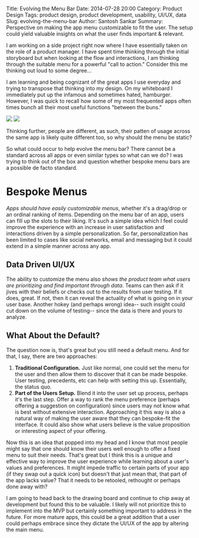 Title: Evolving the Menu Bar
Date: 2014-07-28 20:00
Category: Product Design
Tags: product design, product development, usability, UI/UX, data
Slug: evolving-the-menu-bar
Author: Santosh Sankar
Summary: Perspective on making the app menu customizable to fit the user. The setup could yield valuable insights on what the user finds important & relevant.

I am working on a side project right now where I have essentially taken on the role of a product manager. I have spent time thinking through the initial storyboard but when looking at the flow and interactions, I am thinking through the suitable menu for a powerful "call to action." Consider this me thinking out loud to some degree...

I am learning and being cognizant of the great apps I use everyday and trying to transpose that thinking into my design. On my whiteboard I immediately put up the infamous and sometimes hated, hamburger. However, I was quick to recall how some of my most frequented apps often times bunch all their most useful functions "between the buns." 

<img src="/../../../../images/spotifySS.png">		<img src="/../../../../images/airbnbSS.png">

Thinking further, people are different, as such, their patten of usage across the same app is likely quite different too, so why should the menu be static?

So what could occur to help evolve the menu bar? There cannot be a standard across all apps or even similar types so what can we do? I was trying to think out of the box and question whether bespoke menu bars are a possible de facto standard.

# Bespoke Menus

*Apps should have easily customizable menus*, whether it's a drag/drop or an ordinal ranking of items. Depending on the menu bar of an app, users can fill up the slots to their liking. It's such a simple idea which I feel could improve the experience with an increase in user satisfaction and interactions driven by a simple personalization. So far, personalization has been limited to cases like social networks, email and messaging but it could extend in a simple manner across any app. 

## Data Driven UI/UX

The ability to customize the menu also *shows the product team what users are prioritizing and find important through data*. Teams can then ask if it jives with their beliefs or checks out to the results from user testing. If it does, great. If not, then it can reveal the actuality of what is going on in your user base. Another hokey (and perhaps wrong) idea-- such insight could cut down on the volume of testing-- since the data is there and yours to analyze.

## What About the Default?

The question now is, that's great but you still need a default menu. And for that, I say, there are two approaches:

1. **Traditional Configuration.** Just like normal, one could set the menu for the user and then allow them to discover that it can be made bespoke. User testing, precedents, etc can help with setting this up. Essentially, the status quo.
2. **Part of the Users Setup.** Blend it into the user set up process, perhaps it's the last step. Offer a way to rank the menu preference (perhaps offering a suggestion on configuration) since users may not know what is best without extensive interaction. Approaching it this way is also a natural way of making the user aware that they can bespoke-fit the interface. It could also show what users believe is the value proposition or interesting aspect of your offering.

Now this is an idea that popped into my head and I know that most people might say that one should know their users well enough to offer a fixed menu to suit their needs. That's great but I think this is a unique and effective way to improve the user experience while learning about a user's values and preferences. It might impede traffic to certain parts of your app (if they swap out a quick icon) but doesn't that just mean that, that part of the app lacks value? That it needs to be retooled, rethought or perhaps done away with?

I am going to head back to the drawing board and continue to chip away at development but found this to be valuable. I likely will not prioritize this to implement into the MVP but certainly something important to address in the future. For more mature apps, this could be a great addition that a user could perhaps embrace since they dictate the UI/UX of the app by altering the main menu.

